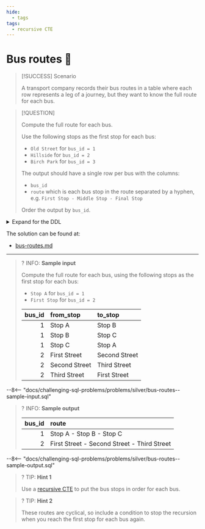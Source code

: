 ```yaml
---
hide:
  - tags
tags:
  - recursive CTE
---
```


# Bus routes 🚌

> [!SUCCESS] Scenario
>
> A transport company records their bus routes in a table where each row represents a leg of a journey, but they want to know the full route for each bus.

> [!QUESTION]
>
> Compute the full route for each bus.
>
> Use the following stops as the first stop for each bus:
>
> - `Old Street` for `bus_id = 1`
> - `Hillside` for `bus_id = 2`
> - `Birch Park` for `bus_id = 3`
>
> The output should have a single row per bus with the columns:
>
> - `bus_id`
> - `route` which is each bus stop in the route separated by a hyphen, e.g. `First Stop - Middle Stop - Final Stop`
>
> Order the output by `bus_id`.

<details>
<summary>Expand for the DDL</summary>
--8<-- "docs/challenging-sql-problems/problems/silver/bus-routes.sql"
</details>

The solution can be found at:

- [bus-routes.md](../../solutions/silver/bus-routes.md)

---

<!-- prettier-ignore -->
>? INFO: **Sample input**
>
> Compute the full route for each bus, using the following stops as the first stop for each bus:
>
> - `Stop A` for `bus_id = 1`
> - `First Stop` for `bus_id = 2`
>
> | bus_id | from_stop     | to_stop       |
> |-------:|:--------------|:--------------|
> |      1 | Stop A        | Stop B        |
> |      1 | Stop B        | Stop C        |
> |      1 | Stop C        | Stop A        |
> |      2 | First Street  | Second Street |
> |      2 | Second Street | Third Street  |
> |      2 | Third Street  | First Street  |
>
--8<-- "docs/challenging-sql-problems/problems/silver/bus-routes--sample-input.sql"

<!-- prettier-ignore -->
>? INFO: **Sample output**
>
> |  bus_id | route                                       |
> |--------:|:--------------------------------------------|
> |       1 | Stop A - Stop B - Stop C                    |
> |       2 | First Street - Second Street - Third Street |
>
--8<-- "docs/challenging-sql-problems/problems/silver/bus-routes--sample-output.sql"

<!-- prettier-ignore -->
>? TIP: **Hint 1**
>
> Use a [recursive CTE](../../../from-excel-to-sql/advanced-concepts/recursive-ctes.md) to put the bus stops in order for each bus.

<!-- prettier-ignore -->
>? TIP: **Hint 2**
>
> These routes are cyclical, so include a condition to stop the recursion when you reach the first stop for each bus again.
